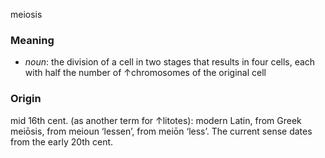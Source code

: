 meiosis
### Meaning
+ _noun_: the division of a cell in two stages that results in four cells, each with half the number of ↑chromosomes of the original cell

### Origin

mid 16th cent. (as another term for ↑litotes): modern Latin, from Greek meiōsis, from meioun ‘lessen’, from meiōn ‘less’. The current sense dates from the early 20th cent.
